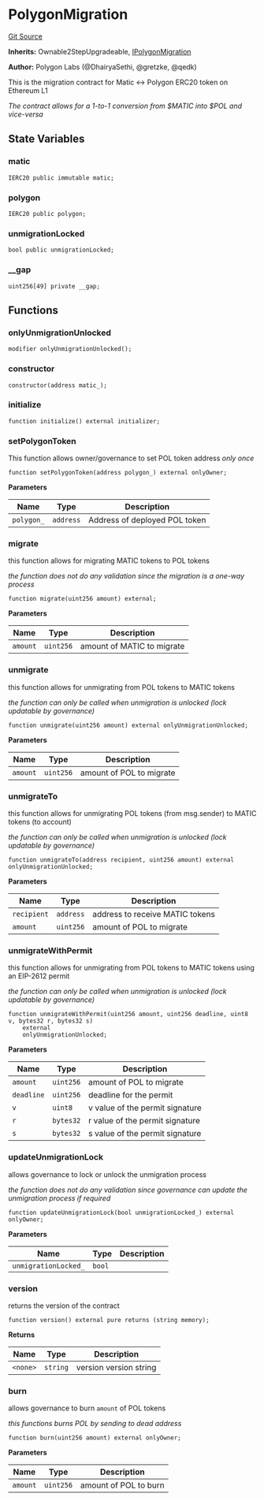 # PolygonMigration
[Git Source](https://github.com/0xPolygon/pol-token/blob/59aa38c99af46d3b365ecc8a7e9d0765591960b9/src/PolygonMigration.sol)

**Inherits:**
Ownable2StepUpgradeable, [IPolygonMigration](/src/interfaces/IPolygonMigration.sol/interface.IPolygonMigration.md)

**Author:**
Polygon Labs (@DhairyaSethi, @gretzke, @qedk)

This is the migration contract for Matic <-> Polygon ERC20 token on Ethereum L1

*The contract allows for a 1-to-1 conversion from $MATIC into $POL and vice-versa*


## State Variables
### matic

```solidity
IERC20 public immutable matic;
```


### polygon

```solidity
IERC20 public polygon;
```


### unmigrationLocked

```solidity
bool public unmigrationLocked;
```


### __gap

```solidity
uint256[49] private __gap;
```


## Functions
### onlyUnmigrationUnlocked


```solidity
modifier onlyUnmigrationUnlocked();
```

### constructor


```solidity
constructor(address matic_);
```

### initialize


```solidity
function initialize() external initializer;
```

### setPolygonToken

This function allows owner/governance to set POL token address *only once*


```solidity
function setPolygonToken(address polygon_) external onlyOwner;
```
**Parameters**

|Name|Type|Description|
|----|----|-----------|
|`polygon_`|`address`|Address of deployed POL token|


### migrate

this function allows for migrating MATIC tokens to POL tokens

*the function does not do any validation since the migration is a one-way process*


```solidity
function migrate(uint256 amount) external;
```
**Parameters**

|Name|Type|Description|
|----|----|-----------|
|`amount`|`uint256`|amount of MATIC to migrate|


### unmigrate

this function allows for unmigrating from POL tokens to MATIC tokens

*the function can only be called when unmigration is unlocked (lock updatable by governance)*


```solidity
function unmigrate(uint256 amount) external onlyUnmigrationUnlocked;
```
**Parameters**

|Name|Type|Description|
|----|----|-----------|
|`amount`|`uint256`|amount of POL to migrate|


### unmigrateTo

this function allows for unmigrating POL tokens (from msg.sender) to MATIC tokens (to account)

*the function can only be called when unmigration is unlocked (lock updatable by governance)*


```solidity
function unmigrateTo(address recipient, uint256 amount) external onlyUnmigrationUnlocked;
```
**Parameters**

|Name|Type|Description|
|----|----|-----------|
|`recipient`|`address`|address to receive MATIC tokens|
|`amount`|`uint256`|amount of POL to migrate|


### unmigrateWithPermit

this function allows for unmigrating from POL tokens to MATIC tokens using an EIP-2612 permit

*the function can only be called when unmigration is unlocked (lock updatable by governance)*


```solidity
function unmigrateWithPermit(uint256 amount, uint256 deadline, uint8 v, bytes32 r, bytes32 s)
    external
    onlyUnmigrationUnlocked;
```
**Parameters**

|Name|Type|Description|
|----|----|-----------|
|`amount`|`uint256`|amount of POL to migrate|
|`deadline`|`uint256`|deadline for the permit|
|`v`|`uint8`|v value of the permit signature|
|`r`|`bytes32`|r value of the permit signature|
|`s`|`bytes32`|s value of the permit signature|


### updateUnmigrationLock

allows governance to lock or unlock the unmigration process

*the function does not do any validation since governance can update the unmigration process if required*


```solidity
function updateUnmigrationLock(bool unmigrationLocked_) external onlyOwner;
```
**Parameters**

|Name|Type|Description|
|----|----|-----------|
|`unmigrationLocked_`|`bool`||


### version

returns the version of the contract


```solidity
function version() external pure returns (string memory);
```
**Returns**

|Name|Type|Description|
|----|----|-----------|
|`<none>`|`string`|version version string|


### burn

allows governance to burn `amount` of POL tokens

*this functions burns POL by sending to dead address*


```solidity
function burn(uint256 amount) external onlyOwner;
```
**Parameters**

|Name|Type|Description|
|----|----|-----------|
|`amount`|`uint256`|amount of POL to burn|


